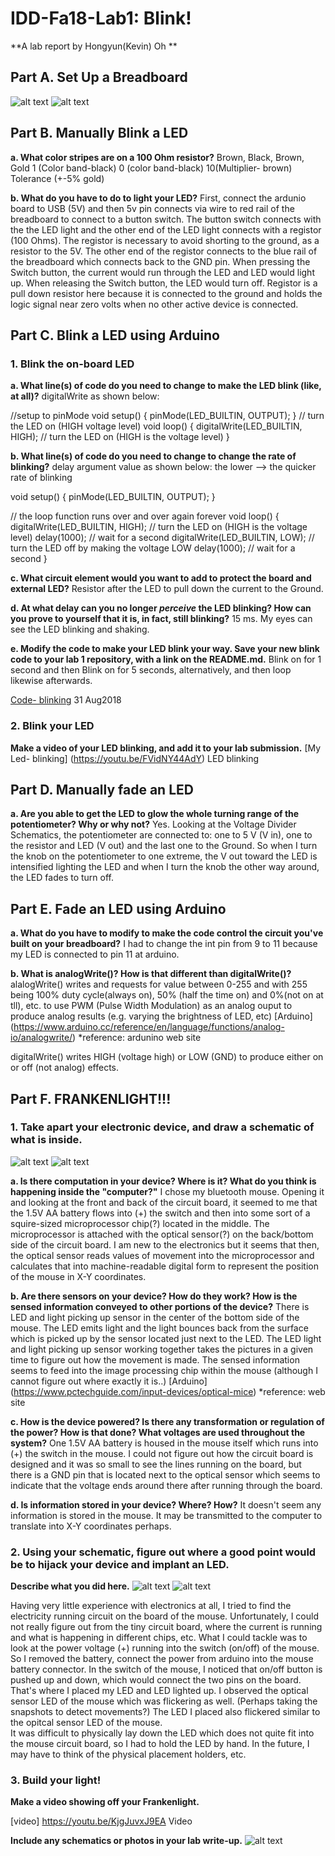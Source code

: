 # IDD-Fa18-Lab1: Blink!

**A lab report by Hongyun(Kevin) Oh **

## Part A. Set Up a Breadboard

![alt text](https://github.com/contactkoh/IDD-Fa18-Lab1/blob/master/board1.jpg)
![alt text](https://github.com/contactkoh/IDD-Fa18-Lab1/blob/master/board2.jpg)


## Part B. Manually Blink a LED

**a. What color stripes are on a 100 Ohm resistor?**
Brown,  Black,   Brown,           Gold
 1 (Color band-black)      0 (color band-black)     10(Multiplier- brown)  Tolerance (+-5% gold)
 
**b. What do you have to do to light your LED?**
First, connect the ardunio board to USB (5V) and then 5v pin connects via wire to red rail of the breadboard to connect to a button switch. The button switch connects with the the LED light and the other end of the LED light connects with a registor (100 Ohms). The registor is necessary to avoid shorting to the ground, as a resistor to the 5V. The other end of the registor connects to the blue rail of the breadboard which connects back to the GND pin.  When pressing the Switch button, the current would run through the LED and LED would light up. When releasing the Switch button, the LED would turn off.  Registor is a pull down resistor here because it is connected to the ground and holds the logic signal near zero volts when no other active device is connected. 

## Part C. Blink a LED using Arduino


### 1. Blink the on-board LED

**a. What line(s) of code do you need to change to make the LED blink (like, at all)?**
digitalWrite as shown below:  

//setup to pinMode
void setup() {
  pinMode(LED_BUILTIN, OUTPUT);
}
// turn the LED on  (HIGH voltage level)
void loop() {
  digitalWrite(LED_BUILTIN, HIGH);   // turn the LED on (HIGH is the voltage level)
}

**b. What line(s) of code do you need to change to change the rate of blinking?**
delay argument value as shown below:  the lower --> the quicker rate of blinking

void setup() {
  pinMode(LED_BUILTIN, OUTPUT);
}

// the loop function runs over and over again forever
void loop() {
  digitalWrite(LED_BUILTIN, HIGH);   // turn the LED on (HIGH is the voltage level)
  delay(1000);                       // wait for a second
  digitalWrite(LED_BUILTIN, LOW);    // turn the LED off by making the voltage LOW
  delay(1000);                       // wait for a second
}


**c. What circuit element would you want to add to protect the board and external LED?**
Resistor after the LED to pull down the current to the Ground. 

**d. At what delay can you no longer *perceive* the LED blinking? How can you prove to yourself that it is, in fact, still blinking?**
15 ms.  My eyes can see the LED blinking and shaking. 


**e. Modify the code to make your LED blink your way. Save your new blink code to your lab 1 repository, with a link on the README.md.**
Blink on for 1 second and then Blink on for 5 seconds, alternatively, and then loop likewise afterwards.

[Code- blinking](https://github.com/contactkoh/IDD-Fa18-Lab1/blob/master/Blink1.ino) 31 Aug2018



### 2. Blink your LED

**Make a video of your LED blinking, and add it to your lab submission.**
[My Led- blinking] (https://youtu.be/FVidNY44AdY) LED blinking

## Part D. Manually fade an LED

**a. Are you able to get the LED to glow the whole turning range of the potentiometer? Why or why not?**
Yes. Looking at the Voltage Divider Schematics, the potentiometer are connected to: one to 5 V (V in), one to the resistor and LED (V out) and the last one to the Ground. So when I turn the knob on the potentiometer to one extreme, the V out toward the LED is intensified lighting the LED and when I turn the knob the other way around, the LED fades to turn off. 


## Part E. Fade an LED using Arduino

**a. What do you have to modify to make the code control the circuit you've built on your breadboard?**
I had to change the int pin from 9 to 11 because my LED is connected to pin 11 at arduino.

**b. What is analogWrite()? How is that different than digitalWrite()?**
alalogWrite() writes and requests for value between 0-255 and with 255 being 100% duty cycle(always on), 50% (half the time on) and 0%(not on at tll), etc. to use PWM (Pulse Width Modulation) as an analog ouput to produce analog results (e.g. varying the brightness of LED, etc)
[Arduino] (https://www.arduino.cc/reference/en/language/functions/analog-io/analogwrite/) *reference: ardunino web site

digitalWrite() writes HIGH (voltage high) or LOW (GND) to produce either on or off (not analog) effects. 


## Part F. FRANKENLIGHT!!!

### 1. Take apart your electronic device, and draw a schematic of what is inside. 
![alt text](https://github.com/contactkoh/IDD-Fa18-Lab1/blob/master/mouse1.jpg)
![alt text](https://github.com/contactkoh/IDD-Fa18-Lab1/blob/master/mouse2.jpg)

**a. Is there computation in your device? Where is it? What do you think is happening inside the "computer?"**
I chose my bluetooth mouse. Opening it and looking at the front and back of the circuit board, it seemed to me that the 1.5V AA battery flows into (+) the switch and then into some sort of a squire-sized microprocessor chip(?) located in the middle. The microprocessor is attached with the optical sensor(?) on the back/bottom side of the circuit board.  I am new to the electronics but it seems that then, the optical sensor reads values of movement into the microprocessor and calculates that into machine-readable digital form to represent the position of the mouse in X-Y coordinates.

**b. Are there sensors on your device? How do they work? How is the sensed information conveyed to other portions of the device?**
There is LED and light picking up sensor in the center of the bottom side of the mouse. 
The LED emits light and the light bounces back from the surface which is picked up by the sensor located just next to the LED.
The LED light and light picking up sensor working together takes the pictures in a given time to figure out how the movement is made. The sensed information seems to feed into the image processing chip within the mouse (although I cannot figure out where exactly it is..) 
[Arduino] (https://www.pctechguide.com/input-devices/optical-mice)  *reference: web site

**c. How is the device powered? Is there any transformation or regulation of the power? How is that done? What voltages are used throughout the system?**
One 1.5V AA battery is housed in the mouse itself which runs into (+) the switch in the mouse. 
I could not figure out how the circuit board is designed and it was so small to see the lines running on the board, but there is a GND pin that is located next to the optical sensor which seems to indicate that the voltage ends around there after running through the board. 

**d. Is information stored in your device? Where? How?**
It doesn't seem any information is stored in the mouse. It may be transmitted to the computer to translate into X-Y coordinates perhaps. 

### 2. Using your schematic, figure out where a good point would be to hijack your device and implant an LED.

**Describe what you did here.**
![alt text](https://github.com/contactkoh/IDD-Fa18-Lab1/blob/master/light1.jpg)
![alt text](https://github.com/contactkoh/IDD-Fa18-Lab1/blob/master/light2.jpg)

Having very little experience with electronics at all, 
I tried to find the electricity running circuit on the board of the mouse. 
Unfortunately, I could not really figure out from the tiny circuit board, where the current is running and what is happening in different chips, etc. 
What I could tackle was to look at the power voltage (+) running into the switch (on/off) of the mouse. 
So I removed the battery, connect the power from arduino into the mouse battery connector. 
In the switch of the mouse, I noticed that on/off button is pushed up and down, which would connect the two pins on the board. 
That's where I placed my LED and LED lighted up. 
I observed the optical sensor LED of the mouse which was flickering as well. (Perhaps taking the snapshots to detect movements?) 
The LED I placed also flickered similar to the opitcal sensor LED of the mouse.  
It was difficult to physically lay down the LED which does not quite fit into the mouse circuit board, so I had to hold the LED by hand. In the future, I may have to think of the physical placement holders, etc. 

### 3. Build your light!

**Make a video showing off your Frankenlight.**

[video] https://youtu.be/KjgJuvxJ9EA  Video


**Include any schematics or photos in your lab write-up.**
![alt text](https://github.com/contactkoh/IDD-Fa18-Lab1/blob/master/light3.jpg)
